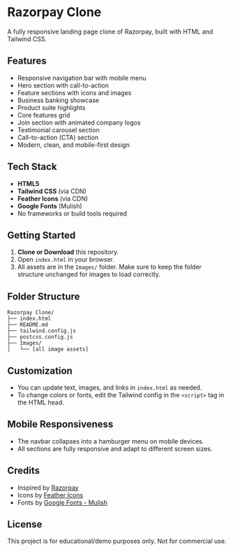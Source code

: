 # Razorpay Clone

A fully responsive landing page clone of Razorpay, built with HTML and Tailwind CSS.

## Features
- Responsive navigation bar with mobile menu
- Hero section with call-to-action
- Feature sections with icons and images
- Business banking showcase
- Product suite highlights
- Core features grid
- Join section with animated company logos
- Testimonial carousel section
- Call-to-action (CTA) section
- Modern, clean, and mobile-first design

## Tech Stack
- **HTML5**
- **Tailwind CSS** (via CDN)
- **Feather Icons** (via CDN)
- **Google Fonts** (Mulish)
- No frameworks or build tools required

## Getting Started
1. **Clone or Download** this repository.
2. Open `index.html` in your browser.
3. All assets are in the `Images/` folder. Make sure to keep the folder structure unchanged for images to load correctly.

## Folder Structure
```
Razorpay Clone/
├── index.html
├── README.md
├── tailwind.config.js
├── postcss.config.js
├── Images/
│   └── [all image assets]
```

## Customization
- You can update text, images, and links in `index.html` as needed.
- To change colors or fonts, edit the Tailwind config in the `<script>` tag in the HTML head.

## Mobile Responsiveness
- The navbar collapses into a hamburger menu on mobile devices.
- All sections are fully responsive and adapt to different screen sizes.

## Credits
- Inspired by [Razorpay](https://razorpay.com/)
- Icons by [Feather Icons](https://feathericons.com/)
- Fonts by [Google Fonts - Mulish](https://fonts.google.com/specimen/Mulish)

## License
This project is for educational/demo purposes only. Not for commercial use.